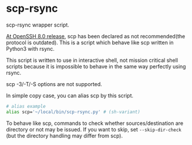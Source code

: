 # scp-rsync

scp-rsync wrapper script.

[At OpenSSH 8.0 release](http://www.openssh.com/txt/release-8.0), scp has been declared as not recommended(the protocol is outdated). This is a script which behave like scp written in Python3 with rsync.

This script is written to use in interactive shell, not mission critical shell scripts because it is impossible to behave in the same way perfectly using rsync.

scp -3/-T/-S options are not supported.

In simple copy case, you can alias scp by this script.
```sh
# alias example
alias scp='~/local/bin/scp-rsync.py' # (sh-variant)
```

To behave like scp, commands to check whether sources/destination are directory or not may be issued.  If you want to skip, set `--skip-dir-check` (but the directory handling may differ from scp).
